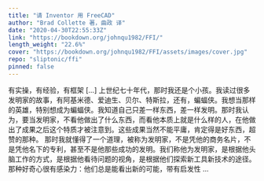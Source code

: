 ```yaml
---
title: "请 Inventor 用 FreeCAD"
author: "Brad Collette 著，曲政 译"
date: "2020-04-30T22:55:33Z"
link: "https://bookdown.org/johnqu1982/FFI/"
length_weight: "22.6%"
cover: "https://bookdown.org/johnqu1982/FFI/assets/images/cover.jpg"
repo: "sliptonic/ffi"
pinned: false
---
```


有实操，有经验，有框架 [...] 上世纪七十年代，那时我还是个小孩。我读过很多发明家的故事，有阿基米德、爱迪生、贝尔、特斯拉，还有，蝙蝠侠。我想当那样的英雄，特别想成为蝙蝠侠。我知道自己只差一样东西，差一样发明。那时我认为，要当发明家，不看他做出了什么东西，而看他本质上就是什么样的人，在他做出了成果之后这个特质才被注意到。这些成果当然不能平庸，肯定得是好东西，超赞的那种。 那时我就懂得了一个道理，被称为发明家，不是凭他的商务名片，不是凭他名下的专利，甚至不是他那些成功的发明。我们称他为发明家，是根据他头脑工作的方式，是根据他看待问题的视角，是根据他们探索新工具新技术的途径。那种好奇心很有感染力：他们总是能看出新的可能，带有启发性 ...
